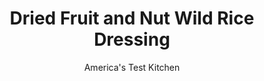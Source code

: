 ---
layout: ../../layouts/MarkdownPostLayout.astro
title: Dried Fruit and Nut Wild Rice Dressing
author: America's Test Kitchen
pubDate: 2023-03-15
description: "We were tired of the same old stuffing. For Thanksgiving this year, we went a little wild."
image_url: https://res.cloudinary.com/hksqkdlah/image/upload/ar_1:1,c_fill,dpr_2.0,f_auto,fl_lossy.progressive.strip_profile,g_faces:auto,q_auto:low,w_344/33478_sfs-wild-rice-dressing-015
tags: ["Side Dishes","American","Rice","Make Ahead","Casseroles","Thanksgiving"]
calories: 5932
protein: 11
carbohydrates: 48
fats: 
fiber: 5
ingredients: ["2 cups, low-sodium chicken broth","2 cups, water","1 , bay leaf","2 cups, wild rice","10 slices, hearty white sandwich bread, torn into pieces","8 tablespoons (2 sticks), unsalted butter","2 , onions, chopped fine","3 , celery ribs, chopped fine","4 , garlic cloves, minced","1 1/2 teaspoons, dried sage","1 1/2 teaspoons, dried thyme","1 1/2 cups chopped, dried apricot, cranberries, or cherries","1 1/2 cups chopped, toasted pecans","1 1/2 cups, heavy cream","2 , large eggs","3/4 teaspoon, salt","1/2 teaspoon, pepper"]
serves: 12
time: "2¾ hours"
instructions: ["COOK RICE Bring broth, water, and bay leaf to boil in medium saucepan over medium-high heat. Add rice, reduce heat to low, and simmer, covered, until rice is tender, 35 to 45 minutes. Strain contents of pan through fine-mesh strainer into large liquid measuring cup. Transfer rice to medium bowl; discard bay leaf. Reserve 1½ cups cooking liquid.","TOAST BREAD Adjust oven racks to upper-middle and lower-middle positions and heat oven to 325 degrees. Pulse half of bread in food processor until pea-size pieces remain and transfer to rimmed baking sheet. Repeat with remaining bread and another rimmed baking sheet. Bake bread crumbs until golden, about 20 minutes, stirring occasionally and switching and rotating baking sheets halfway through baking. Cool completely, about 10 minutes.","SAUTE AROMATICS Melt 4 tablespoons butter in large skillet over medium heat. Cook onions and celery until golden, 8 to 10 minutes. Add garlic, sage, and thyme and cook until fragrant, about 30 seconds. Stir in reserved cooking liquid, remove from heat, and cool 5 minutes.","ASSEMBLE AND BAKE Whisk cream, eggs, salt, and pepper in large bowl. Slowly whisk in warm broth mixture. Stir in rice, toasted bread crumbs, dried fruit, and pecans and transfer to 13 by 9-inch baking dish. Melt remaining butter in now-empty skillet and drizzle evenly over dressing. Cover dish with aluminum foil and bake on lower-middle rack until set, 45 to 55 minutes. Remove foil and let cool 15 minutes. Serve.","MAKE AHEAD: Assembled dressing can be refrigerated in baking dish, covered, for 1 day. To finish, melt remaining butter, drizzle over dressing, and proceed with recipe, adding 20 minutes to baking time."]
nutrition: ["536 mg Potassium","260 mg Phosphorus","100 mg Calcium","2 mg Iron","88 mg Magnesium","318 mg Sodium","2 mg Zinc","30 g Fat","4 mg Niacin (B3)","11 g Monounsaturated","4 g Polyunsaturated","2 mg Vitamin C","92 mg Cholesterol","13 g Saturated","5 g Fiber","4 µg Folic acid","59 µg Folate (food)","13 g Sugars","11 µg Vitamin K","147 g Water","48 g Carbs","67 µg Folate equivalent (total)","11 g Protein","1 mg Vitamin E","233 µg Vitamin A","494 kcal Energy","5932 calories"]
notes: "Depending on the brand, wild rice absorbs varying quantities of liquid. If you have less than 1½ cups of leftover cooking liquid, make up the difference with additional low-sodium chicken broth."
---
